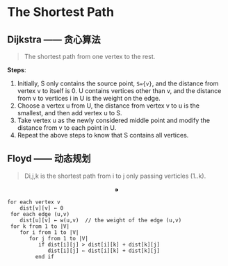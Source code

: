 # The Shortest Path

## **Dijkstra —— 贪心算法**

> The shortest path from one vertex to the rest.
> 

**Steps**:

1. Initially, S only contains the source point, `S={v}`, and the distance from vertex v to itself is 0. U contains vertices other than v, and the distance from v to vertices i in U is the weight on the edge.
2. Choose a vertex u from U, the distance from vertex v to u is the smallest, and then add vertex u to S.
3. Take vertex u as the newly considered middle point and modify the distance from v to each point in U.
4. Repeat the above steps to know that S contains all vertices.

## **Floyd —— 动态规划**

> Di,j,k is the shortest path from i to j only passing verticles (1..k).
> 

$$
⁍
$$

```
for each vertex v
    dist[v][v] ← 0
 for each edge (u,v)
    dist[u][v] ← w(u,v)  // the weight of the edge (u,v)
 for k from 1 to |V|
    for i from 1 to |V|
       for j from 1 to |V|
          if dist[i][j] > dist[i][k] + dist[k][j]
             dist[i][j] ← dist[i][k] + dist[k][j]
         end if
```